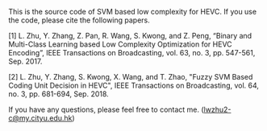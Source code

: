 This is the source code of SVM based low complexity for HEVC. If you use the code, please cite the following papers.

[1] L. Zhu, Y. Zhang, Z. Pan, R. Wang, S. Kwong, and Z. Peng, “Binary and Multi-Class Learning based Low Complexity Optimization for HEVC Encoding”, IEEE Transactions on Broadcasting, vol. 63, no. 3, pp. 547-561,  Sep. 2017.

[2] L. Zhu, Y. Zhang, S. Kwong, X. Wang, and T. Zhao, "Fuzzy SVM Based Coding Unit Decision in HEVC", IEEE Transactions on Broadcasting, vol. 64, no. 3, pp. 681-694, Sep. 2018.

If you have any questions, please feel free to contact me. (lwzhu2-c@my.cityu.edu.hk)
